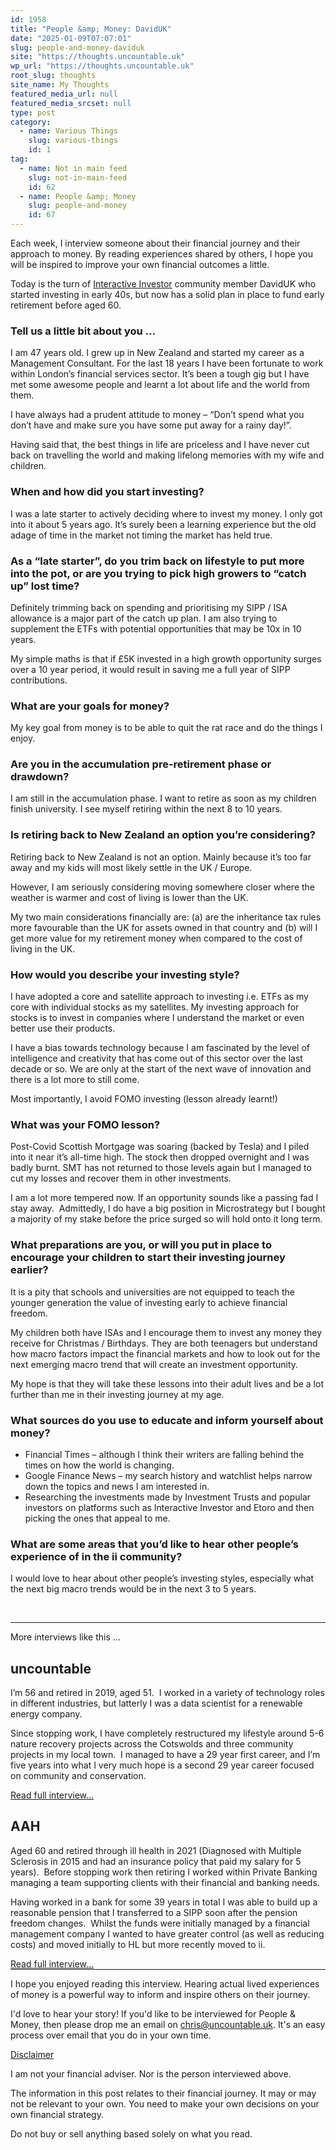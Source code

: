 ```yaml
---
id: 1958
title: "People &amp; Money: DavidUK"
date: "2025-01-09T07:07:01"
slug: people-and-money-daviduk
site: "https://thoughts.uncountable.uk"
wp_url: "https://thoughts.uncountable.uk"
root_slug: thoughts
site_name: My Thoughts
featured_media_url: null
featured_media_srcset: null
type: post
category:
  - name: Various Things
    slug: various-things
    id: 1
tag:
  - name: Not in main feed
    slug: not-in-main-feed
    id: 62
  - name: People &amp; Money
    slug: people-and-money
    id: 67
---
```



<div class="wp-block-group is-vertical is-layout-flex wp-container-core-group-is-layout-fe9cc265 wp-block-group-is-layout-flex">
<p>Each week, I interview someone about their financial journey and their approach to money. By reading experiences shared by others, I hope you will be inspired to improve your own financial outcomes a little.</p>



<p>Today is the turn of <a href="https://www.ii.co.uk/ii-community">Interactive Investor</a> community member DavidUK who started investing in early 40s, but now has a solid plan in place to fund early retirement before aged 60. </p>
</div>



<h3 class="wp-block-heading">Tell us a little bit about you … </h3>



<p>I am 47 years old. I grew up in New Zealand and started my career as a Management Consultant. For the last 18 years I have been fortunate to work within London’s financial services sector. It’s been a tough gig but I have met some awesome people and learnt a lot about life and the world from them.</p>



<p>I have always had a prudent attitude to money &#8211; “Don’t spend what you don’t have and make sure you have some put away for a rainy day!”.&nbsp;</p>



<p>Having said that, the best things in life are priceless and I have never cut back on travelling the world and making lifelong memories with my wife and children.</p>



<h3 class="wp-block-heading">When and how did you start investing?</h3>



<p>I was a late starter to actively deciding where to invest my money. I only got into it about 5 years ago. It&#8217;s surely been a learning experience but the old adage of time in the market not timing the market has held true.&nbsp;</p>



<h3 class="wp-block-heading">As a &#8220;late starter&#8221;, do you trim back on lifestyle to put more into the pot, or are you trying to pick high growers to “catch up” lost time?</h3>



<p>Definitely trimming back on spending and prioritising my SIPP / ISA allowance is a major part of the catch up plan. I am also trying to supplement the ETFs with potential opportunities that may be 10x in 10 years. </p>



<p>My simple maths is that if £5K invested in a high growth opportunity surges over a 10 year period, it would result in saving me a full year of SIPP contributions. </p>



<h3 class="wp-block-heading">What are your goals for money?</h3>



<p>My key goal from money is to be able to quit the rat race and do the things I enjoy.</p>



<h3 class="wp-block-heading">Are you in the accumulation pre-retirement phase or drawdown?</h3>



<p>I am still in the accumulation phase. I want to retire as soon as my children finish university. I see myself retiring within the next 8 to 10 years.</p>



<h3 class="wp-block-heading">Is retiring back to New Zealand an option you’re considering?</h3>



<p>Retiring back to New Zealand is not an option. Mainly because it&#8217;s too far away and my kids will most likely settle in the UK / Europe.&nbsp;</p>



<p>However, I am seriously considering moving somewhere closer where the weather is warmer and cost of living is lower than the UK. </p>



<p>My two main considerations financially are: (a) are the inheritance tax rules more favourable than the UK for assets owned in that country and (b) will I get more value for my retirement money when compared to the cost of living in the UK.</p>



<h3 class="wp-block-heading">How would you describe your investing style?</h3>



<p>I have adopted a core and satellite approach to investing i.e. ETFs as my core with individual stocks as my satellites. My investing approach for stocks is to invest in companies where I understand the market or even better use their products. </p>



<p>I have a bias towards technology because I am fascinated by the level of intelligence and creativity that has come out of this sector over the last decade or so. We are only at the start of the next wave of innovation and there is a lot more to still come. </p>



<p>Most importantly, I avoid FOMO investing (lesson already learnt!)</p>



<h3 class="wp-block-heading">What was your FOMO lesson?  </h3>



<p>Post-Covid Scottish Mortgage was soaring (backed by Tesla) and I piled into it near it&#8217;s all-time high. The stock then dropped overnight and I was badly burnt. SMT has not returned to those levels again but I managed to cut my losses and recover them in other investments.  </p>



<p>I am a lot more tempered now. If an opportunity sounds like a passing fad I stay away.&nbsp; Admittedly, I do have a big position in Microstrategy but I bought a majority of my stake before the price surged so will hold onto it long term.&nbsp;</p>



<h3 class="wp-block-heading">What preparations are you, or will you put in place to encourage your children to start their investing journey earlier?</h3>



<p>It is a pity that schools and universities are not equipped to teach the younger generation the value of investing early to achieve financial freedom.&nbsp;</p>



<p>My children both have ISAs and I encourage them to invest any money they receive for Christmas / Birthdays. They are both teenagers but understand how macro factors impact the financial markets and how to look out for the next emerging macro trend that will create an investment opportunity. </p>



<p>My hope is that they will take these lessons into their adult lives and be a lot further than me in their investing journey at my age.</p>



<h3 class="wp-block-heading">What sources do you use to educate and inform yourself about money?  </h3>



<ul class="wp-block-list">
<li>Financial Times &#8211; although I think their writers are falling behind the times on how the world is changing.</li>



<li>Google Finance News &#8211; my search history and watchlist helps narrow down the topics and news I am interested in.</li>



<li>Researching the investments made by Investment Trusts and popular investors on platforms such as Interactive Investor and Etoro and then picking the ones that appeal to me.  </li>
</ul>



<h3 class="wp-block-heading">What are some areas that you’d like to hear other people’s experience of in the ii community?</h3>



<p>I would love to hear about other people’s investing styles, especially what the next big macro trends would be in the next 3 to 5 years.&nbsp;</p>
<br /><!-- wp:separator -->
<hr class="wp-block-separator has-alpha-channel-opacity"/>
<!-- /wp:separator -->

<!-- wp:paragraph -->
<p>More interviews like this ...</p>
<!-- /wp:paragraph -->

<!-- wp:shortcode -->
<section class="p-and-m-summary"><article><h2>uncountable</h2><p>I&rsquo;m 56 and retired in 2019, aged 51.&nbsp; I worked in a variety of technology roles in different industries, but latterly I was a data scientist for a renewable energy company.&nbsp;&nbsp;</p><p>Since stopping work, I have completely restructured my lifestyle around 5-6 nature recovery projects across the Cotswolds and three community projects in my local town.&nbsp; I managed to have a 29 year first career, and I&rsquo;m five years into what I very much hope is a second 29 year career focused on community and conservation.</p>
<a href="/people-and-money-uncountable">Read full interview...</a></article><article><h2>AAH</h2><p>Aged 60 and retired through ill health in 2021 (Diagnosed with Multiple Sclerosis in 2015 and had an insurance policy that paid my salary for 5 years).&nbsp; Before stopping work then retiring I worked within Private Banking managing a team supporting clients with their financial and banking needs.&nbsp;</p><p>Having worked in a bank for some 39 years in total I was able to build up a reasonable pension that I transferred to a SIPP soon after the pension freedom changes.&nbsp; Whilst the funds were initially managed by a financial management company I wanted to have greater control (as well as reducing costs) and moved initially to HL but more recently moved to ii.</p>
<a href="/people-and-money-aah">Read full interview...</a></article></section>
<!-- /wp:shortcode --><!-- wp:group {"layout":{"type":"constrained"}} -->
<div class="wp-block-group"><!-- wp:separator {"style":{"spacing":{"margin":{"top":"var:preset|spacing|40","bottom":"0"}}}} -->
<hr class="wp-block-separator has-alpha-channel-opacity" style="margin-top:var(--wp--preset--spacing--40);margin-bottom:0"/>
<!-- /wp:separator -->

<!-- wp:paragraph -->
<p>I hope you enjoyed reading this interview. Hearing actual lived experiences of money is a powerful way to inform and inspire others on their journey.</p>
<!-- /wp:paragraph -->

<!-- wp:paragraph -->
<p>I'd love to hear your story!  If you'd like to be interviewed for People &amp; Money, then please drop me an email on <a href="mailto:chris@uncountable.uk">chris@uncountable.uk</a>.  It's an easy process over email that you do in your own time.   </p>
<!-- /wp:paragraph -->

<!-- wp:paragraph {"style":{"typography":{"textDecoration":"underline"}}} -->
<p style="text-decoration:underline">Disclaimer</p>
<!-- /wp:paragraph -->

<!-- wp:paragraph -->
<p>I am not your financial adviser.  Nor is the person interviewed above.</p>
<!-- /wp:paragraph -->

<!-- wp:paragraph -->
<p>The information in this post relates to their financial journey. It may or may not be relevant to your own. You need to make your own decisions on your own financial strategy.</p>
<!-- /wp:paragraph -->

<!-- wp:paragraph -->
<p>Do not buy or sell anything based solely on what you read.</p>
<!-- /wp:paragraph --></div>
<!-- /wp:group -->